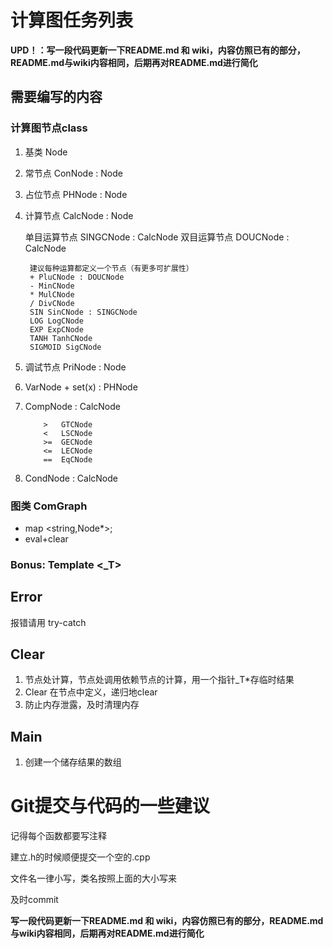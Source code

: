 # 计算图任务列表

**UPD！：写一段代码更新一下README.md 和 wiki，内容仿照已有的部分，README.md与wiki内容相同，后期再对README.md进行简化**

## 需要编写的内容

### 计算图节点class

1. 基类 Node
2. 常节点 ConNode : Node
3. 占位节点 PHNode : Node
4. 计算节点 CalcNode : Node
    
    单目运算节点 SINGCNode : CalcNode
    双目运算节点 DOUCNode : CalcNode 
        
        建议每种运算都定义一个节点（有更多可扩展性）
        + PluCNode : DOUCNode
        - MinCNode
        * MulCNode
        / DivCNode
        SIN SinCNode : SINGCNode
        LOG LogCNode
        EXP ExpCNode
        TANH TanhCNode
        SIGMOID SigCNode
    
5. 调试节点 PriNode : Node
6. VarNode + set(x) : PHNode
7. CompNode : CalcNode

    ```  
        >   GTCNode
        <   LSCNode
        >=  GECNode
        <=  LECNode
        ==  EqCNode
    ```    
4. CondNode : CalcNode

### 图类 ComGraph

- map <string,Node*>;
- eval+clear

### Bonus: Template <_T>

## Error

报错请用 try-catch

## Clear

1. 节点处计算，节点处调用依赖节点的计算，用一个指针_T*存临时结果
2. Clear 在节点中定义，递归地clear
3. 防止内存泄露，及时清理内存

## Main
1. 创建一个储存结果的数组

# Git提交与代码的一些建议

记得每个函数都要写注释

建立.h的时候顺便提交一个空的.cpp

文件名一律小写，类名按照上面的大小写来

及时commit

**写一段代码更新一下README.md 和 wiki，内容仿照已有的部分，README.md与wiki内容相同，后期再对README.md进行简化**
